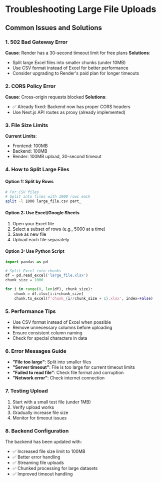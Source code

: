 # Troubleshooting Large File Uploads

## Common Issues and Solutions

### 1. 502 Bad Gateway Error
**Cause**: Render has a 30-second timeout limit for free plans
**Solutions**:
- Split large Excel files into smaller chunks (under 10MB)
- Use CSV format instead of Excel for better performance
- Consider upgrading to Render's paid plan for longer timeouts

### 2. CORS Policy Error
**Cause**: Cross-origin requests blocked
**Solutions**:
- ✅ Already fixed: Backend now has proper CORS headers
- Use Next.js API routes as proxy (already implemented)

### 3. File Size Limits
**Current Limits**:
- Frontend: 100MB
- Backend: 100MB
- Render: 100MB upload, 30-second timeout

### 4. How to Split Large Files

#### Option 1: Split by Rows
```bash
# For CSV files
# Split into files with 1000 rows each
split -l 1000 large_file.csv part_
```

#### Option 2: Use Excel/Google Sheets
1. Open your Excel file
2. Select a subset of rows (e.g., 5000 at a time)
3. Save as new file
4. Upload each file separately

#### Option 3: Use Python Script
```python
import pandas as pd

# Split Excel into chunks
df = pd.read_excel('large_file.xlsx')
chunk_size = 1000

for i in range(0, len(df), chunk_size):
    chunk = df.iloc[i:i+chunk_size]
    chunk.to_excel(f'chunk_{i//chunk_size + 1}.xlsx', index=False)
```

### 5. Performance Tips
- Use CSV format instead of Excel when possible
- Remove unnecessary columns before uploading
- Ensure consistent column naming
- Check for special characters in data

### 6. Error Messages Guide
- **"File too large"**: Split into smaller files
- **"Server timeout"**: File is too large for current timeout limits
- **"Failed to read file"**: Check file format and corruption
- **"Network error"**: Check internet connection

### 7. Testing Upload
1. Start with a small test file (under 1MB)
2. Verify upload works
3. Gradually increase file size
4. Monitor for timeout issues

### 8. Backend Configuration
The backend has been updated with:
- ✅ Increased file size limit to 100MB
- ✅ Better error handling
- ✅ Streaming file uploads
- ✅ Chunked processing for large datasets
- ✅ Improved timeout handling